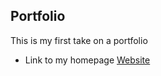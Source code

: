 ## Portfolio
This is my first take on a portfolio
* Link to my homepage 
[Website](http://frederikbraad.dk/home.html)
